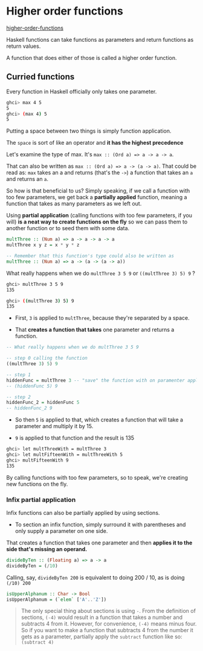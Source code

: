 # Higher order functions
[higher-order-functions](http://learnyouahaskell.com/higher-order-functions)


Haskell functions can take functions as parameters and return functions as return values. 

A function that does either of those is called a higher order function.



## Curried functions

Every function in Haskell officially only takes one parameter. 

```sh
ghci> max 4 5  
5  
ghci> (max 4) 5  
5  
```

Putting a space between two things is simply function application. 

The `space` is sort of like an operator and **it has the highest precedence**

Let's examine the type of max. It's `max :: (Ord a) => a -> a -> a`.

That can also be written as `max :: (Ord a) => a -> (a -> a)`.
That could be read as: `max` takes an a and returns (that's the `->`) a function that takes an `a` and returns an `a`.

So how is that beneficial to us? Simply speaking, if we call a function with too few parameters, we get back a **partially applied** function, meaning a function that takes as many parameters as we left out. 

Using **partial application** (calling functions with too few parameters, if you will) **is a neat way to create functions on the fly** so we can pass them to another function or to seed them with some data.


```haskell
multThree :: (Num a) => a -> a -> a -> a  
multThree x y z = x * y * z  
```

```haskell
-- Remember that this function's type could also be written as
multThree :: (Num a) => a -> (a -> (a -> a))
```
What really happens when we do `multThree 3 5 9` or `((multThree 3) 5) 9` ?

```sh
ghci> multThree 3 5 9
135

ghci> ((multThree 3) 5) 9
135
```
- First, `3` is applied to `multThree`, because they're separated by a space.

- That **creates a function that takes** one parameter and returns a function.

```haskell
-- What really happens when we do multThree 3 5 9 

-- step 0 calling the function
((multThree 3) 5) 9

-- step 1
hiddenFunc = multThree 3 -- "save" the function with on paramenter applied
-- (hiddenFunc 5) 9

-- step 2
hiddenFunc_2 = hiddenFunc 5
-- hiddenFunc_2 9
```

- So then `5` is applied to that, which creates a function that will take a parameter and multiply it by 15.

- `9` is applied to that function and the result is 135 

```sh
ghci> let multThreeWith = multThree 3
ghci> let multFifteenWith = multThreeWith 5
ghci> multFifteenWith 9
135
```

By calling functions with too few parameters, so to speak, we're creating new functions on the fly.

### Infix partial application

Infix functions can also be partially applied by using sections.

- To section an infix function, simply surround it with parentheses and only supply a parameter on one side.

That creates a function that takes one parameter and then **applies it to the side that's missing an operand.** 

```haskell
divideByTen :: (Floating a) => a -> a  
divideByTen = (/10)  
```
Calling, say, `divideByTen 200` is equivalent to doing 200 / 10, as is doing `(/10) 200`

```haskell
isUpperAlphanum :: Char -> Bool  
isUpperAlphanum = (`elem` ['A'..'Z'])  
```
> The only special thing about sections is using `-`. From the definition of sections, `(-4)` would result in a function that takes a number and subtracts 4 from it. However, for convenience, `(-4)` means minus four. So if you want to make a function that subtracts 4 from the number it gets as a parameter, partially apply the `subtract` function like so: `(subtract 4)`








